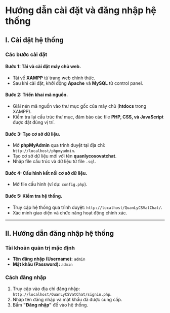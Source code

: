 # Hướng dẫn cài đặt và đăng nhập hệ thống

## I. Cài đặt hệ thống

### Các bước cài đặt

#### Bước 1: Tải và cài đặt máy chủ web.
- Tải về **XAMPP** từ trang web chính thức.
- Sau khi cài đặt, khởi động **Apache** và **MySQL** từ control panel.

#### Bước 2: Triển khai mã nguồn.
- Giải nén mã nguồn vào thư mục gốc của máy chủ (**htdocs** trong XAMPP).
- Kiểm tra lại cấu trúc thư mục, đảm bảo các file **PHP, CSS, và JavaScript** được đặt đúng vị trí.

#### Bước 3: Tạo cơ sở dữ liệu.
- Mở **phpMyAdmin** qua trình duyệt tại địa chỉ: `http://localhost/phpmyadmin`.
- Tạo cơ sở dữ liệu mới với tên **quanlycosovatchat**.
- Nhập file cấu trúc và dữ liệu từ file `.sql`.

#### Bước 4: Cấu hình kết nối cơ sở dữ liệu.
- Mở file cấu hình (ví dụ: `config.php`).

#### Bước 5: Kiểm tra hệ thống.
- Truy cập hệ thống qua trình duyệt: `http://localhost/QuanLyCSVatChat/`.
- Xác minh giao diện và chức năng hoạt động chính xác.

---

## II. Hướng dẫn đăng nhập hệ thống

### Tài khoản quản trị mặc định
- **Tên đăng nhập (Username):** `admin`
- **Mật khẩu (Password):** `admin`

### Cách đăng nhập
1. Truy cập vào địa chỉ đăng nhập: `http://localhost/QuanLyCSVatChat/signin.php`.
2. Nhập tên đăng nhập và mật khẩu đã được cung cấp.
3. Bấm **"Đăng nhập"** để vào hệ thống.

